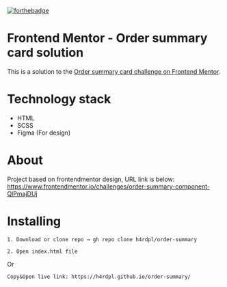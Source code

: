 [![forthebadge](https://forthebadge.com/images/badges/built-with-love.svg)](https://forthebadge.com)

# Frontend Mentor - Order summary card solution

This is a solution to the [Order summary card challenge on Frontend Mentor](https://www.frontendmentor.io/challenges/order-summary-component-QlPmajDUj).

Technology stack
======

* HTML
* SCSS
* Figma (For design)

About
======

Project based on frontendmentor design, URL link is below:
https://www.frontendmentor.io/challenges/order-summary-component-QlPmajDUj


Installing
======

```
1. Download or clone repo → gh repo clone h4rdpl/order-summary
```

```
2. Open index.html file
```

Or
```
Copy&Open live link: https://h4rdpl.github.io/order-summary/
```

